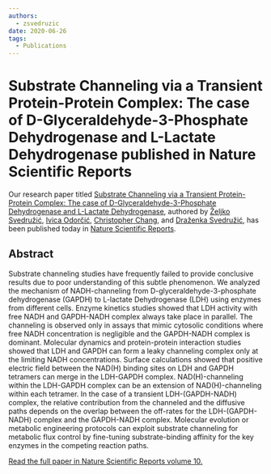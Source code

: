 ```yaml
---
authors:
  - zsvedruzic
date: 2020-06-26
tags:
  - Publications
---
```


# Substrate Channeling via a Transient Protein-Protein Complex: The case of D-Glyceraldehyde-3-Phosphate Dehydrogenase and L-Lactate Dehydrogenase published in Nature Scientific Reports

Our research paper titled [Substrate Channeling via a Transient Protein-Protein Complex: The case of D-Glyceraldehyde-3-Phosphate Dehydrogenase and L-Lactate Dehydrogenase](https://www.nature.com/articles/s41598-020-67079-2), authored by [Željko Svedružić](../../principal-investigator.md), [Ivica Odorčić](../../group.md), [Christopher Chang](https://www.nrel.gov/research/christopher-chang.html), and [Draženka Svedružić](https://www.nrel.gov/research/drazenka-svedruzic.html), has been published today in [Nature Scientific Reports](https://www.nature.com/srep/).

<!-- more -->

## Abstract

Substrate channeling studies have frequently failed to provide conclusive results due to poor understanding of this subtle phenomenon. We analyzed the mechanism of NADH-channeling from D-glyceraldehyde-3-phosphate dehydrogenase (GAPDH) to L-lactate Dehydrogenase (LDH) using enzymes from different cells. Enzyme kinetics studies showed that LDH activity with free NADH and GAPDH-NADH complex always take place in parallel. The channeling is observed only in assays that mimic cytosolic conditions where free NADH concentration is negligible and the GAPDH-NADH complex is dominant. Molecular dynamics and protein-protein interaction studies showed that LDH and GAPDH can form a leaky channeling complex only at the limiting NADH concentrations. Surface calculations showed that positive electric field between the NAD(H) binding sites on LDH and GAPDH tetramers can merge in the LDH-GAPDH complex. NAD(H)-channeling within the LDH-GAPDH complex can be an extension of NAD(H)-channeling within each tetramer. In the case of a transient LDH-(GAPDH-NADH) complex, the relative contribution from the channeled and the diffusive paths depends on the overlap between the off-rates for the LDH-(GAPDH-NADH) complex and the GAPDH-NADH complex. Molecular evolution or metabolic engineering protocols can exploit substrate channeling for metabolic flux control by fine-tuning substrate-binding affinity for the key enzymes in the competing reaction paths.

[Read the full paper in Nature Scientific Reports volume 10.](https://www.nature.com/articles/s41598-020-67079-2)
